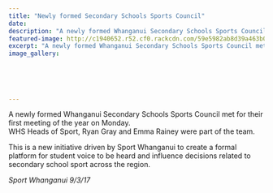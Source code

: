 ```yaml
---
title: "Newly formed Secondary Schools Sports Council"
date: 
description: "A newly formed Whanganui Secondary Schools Sports Council met for their first meeting of the year on Monday. WHS Heads of Sport, Ryan Gray and Emma Rainey were part of the team..."
featured-image: http://c1940652.r52.cf0.rackcdn.com/59e5982ab8d39a463b0003be/WU-SS-Sports-Council-2017.jpg
excerpt: "A newly formed Whanganui Secondary Schools Sports Council met for their first meeting of the year on Monday. WHS Heads of Sport, Ryan Gray and Emma Rainey were part of the team."
image_gallery:
    
    
    
    
    
---
```


<p><span>A newly formed Whanganui Secondary Schools Sports Council met for their first meeting of the year on Monday. <br />WHS Heads of Sport, Ryan Gray and Emma Rainey were part of the team.&nbsp;</span></p>
<p><span>This is a new initiative driven by Sport Whanganui to create a formal platform for student voice to be heard and influence decisions related to secondary school sport across the region.&nbsp;</span></p>
<p><em>Sport Whanganui 9/3/17</em></p>

